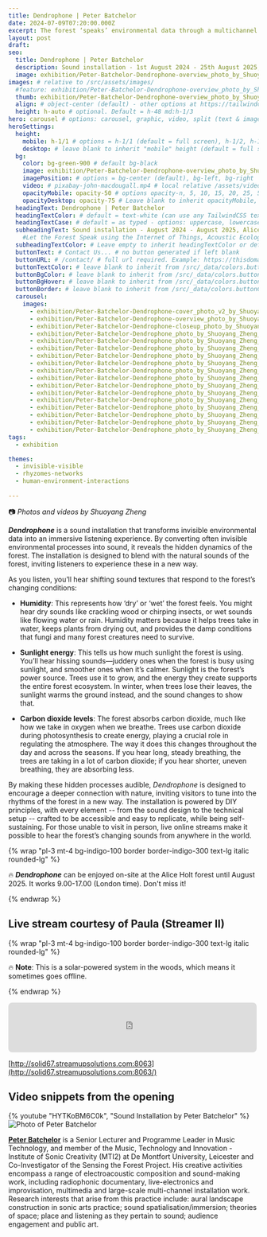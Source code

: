 ```yaml
---
title: Dendrophone | Peter Batchelor
date: 2024-07-09T07:20:00.000Z
excerpt: The forest ‘speaks’ environmental data through a multichannel soundscape.
layout: post
draft:
seo:
  title: Dendrophone | Peter Batchelor
  description: Sound installation - 1st August 2024 - 25th August 2025, Alice Holt Forest (free entrance)
  image: exhibition/Peter-Batchelor-Dendrophone-overview_photo_by_Shuoyang_Zheng.jpg
images: # relative to /src/assets/images/
  #feature: exhibition/Peter-Batchelor-Dendrophone-overview_photo_by_Shuoyang_Zheng.jpg
  thumb: exhibition/Peter-Batchelor-Dendrophone-overview_photo_by_Shuoyang_Zheng.jpg
  align: # object-center (default) - other options at https://tailwindcss.com/docs/object-position
  height: h-auto # optional. Default = h-48 md:h-1/3
hero: carousel # options: carousel, graphic, video, split (text & image)
heroSettings:
  height:
    mobile: h-1/1 # options = h-1/1 (default = full screen), h-1/2, h-1/3, h-3/4, h-9/10, h-48 (12rem, 192px), h-56 (14rem, 224px), h-64 (16rem, 256px)
    desktop: # leave blank to inherit "mobile" height (default = full screen)
  bg:
    color: bg-green-900 # default bg-black
    image: exhibition/Peter-Batchelor-Dendrophone-overview_photo_by_Shuoyang_Zheng.jpg # relative to /assets/images/
    imagePosition: # options = bg-center (default), bg-left, bg-right
    video: # pixabay-john-macdougall.mp4 # local relative /assets/video/, or full https://... if remote?
    opacityMobile: opacity-50 # options opacity-n, 5, 10, 15, 20, 25, 50, 75, 100 (default)
    opacityDesktop: opacity-75 # Leave blank to inherit opacityMobile, use same options as opacityMobile
  headingText: Dendrophone | Peter Batchelor
  headingTextColor: # default = text-white (can use any TailwindCSS text-[color]-[xxx])
  headingTextCase: # default = as typed - options: uppercase, lowercase, capitalize
  subheadingText: Sound installation - August 2024 - August 2025, Alice Holt Forest (free entrance) #>
    #Let the Forest Speak using the Internet of Things, Acoustic Ecology and Creative AI<br /><span style="color:grey">AHRC-funded project (2023-25) : AH/X011585/1</span>
  subheadingTextColor: # Leave empty to inherit headingTextColor or default (text-white) or use any text-[color]-[xxx]
  buttonText: # Contact Us... # no button generated if left blank
  buttonURL: # /contact/ # full url required. Example: https://thisdomain.com/somepage/
  buttonTextColor: # leave blank to inherit from /src/_data/colors.buttonCustom or buttonDefault
  buttonBgColor: # leave blank to inherit from /src/_data/colors.buttonCustom.bg or buttonDefault.bg
  buttonBgHover: # leave blank to inherit from /src/_data/colors.buttonCustom.bgHover or buttonDefault.bgHover
  buttonBorder: # leave blank to inherit from /src/_data/colors.buttonCustom.border or buttonDefault.border
  carousel:
    images:
      - exhibition/Peter-Batchelor-Dendrophone-cover_photo_v2_by_Shuoyang_Zheng.jpg
      - exhibition/Peter-Batchelor-Dendrophone-overview_photo_by_Shuoyang_Zheng.jpg
      - exhibition/Peter-Batchelor-Dendrophone-closeup_photo_by_Shuoyang_Zheng.jpg
      - exhibition/Peter-Batchelor-Dendrophone_photo_by_Shuoyang_Zheng_1.jpg  
      - exhibition/Peter-Batchelor-Dendrophone_photo_by_Shuoyang_Zheng_2.jpg  
      - exhibition/Peter-Batchelor-Dendrophone_photo_by_Shuoyang_Zheng_3.jpg  
      - exhibition/Peter-Batchelor-Dendrophone_photo_by_Shuoyang_Zheng_4.jpg                        
      - exhibition/Peter-Batchelor-Dendrophone_photo_by_Shuoyang_Zheng_5.jpg  
      - exhibition/Peter-Batchelor-Dendrophone_photo_by_Shuoyang_Zheng_6.jpg  
      - exhibition/Peter-Batchelor-Dendrophone_photo_by_Shuoyang_Zheng_7.jpg  
      - exhibition/Peter-Batchelor-Dendrophone_photo_by_Shuoyang_Zheng_8.jpg  
      - exhibition/Peter-Batchelor-Dendrophone_photo_by_Shuoyang_Zheng_9.jpg  
      - exhibition/Peter-Batchelor-Dendrophone_photo_by_Shuoyang_Zheng_10.jpg  
      - exhibition/Peter-Batchelor-Dendrophone_photo_by_Shuoyang_Zheng_11.jpg  
      - exhibition/Peter-Batchelor-Dendrophone_photo_by_Shuoyang_Zheng_12.jpg
      - exhibition/Peter-Batchelor-Dendrophone_photo_by_Shuoyang_Zheng_13.jpg  
      - exhibition/Peter-Batchelor-Dendrophone_photo_by_Shuoyang_Zheng_14.jpg              
tags:
  - exhibition

themes:
  - invisible-visible
  - rhyzomes-networks
  - human-environment-interactions
  
---
```


:camera: *Photos and videos by Shuoyang Zheng*

***Dendrophone*** is a sound installation that transforms invisible environmental data into an immersive listening experience. By converting often invisible environmental processes into sound, it reveals the hidden dynamics of the forest. The installation is designed to blend with the natural sounds of the forest, inviting listeners to experience these in a new way.

As you listen, you’ll hear shifting sound textures that respond to the forest’s changing conditions:

- **Humidity**: This represents how ‘dry’ or ‘wet’ the forest feels. You might hear dry sounds like crackling wood or chirping insects, or wet sounds like flowing water or rain. Humidity matters because it helps trees take in water, keeps plants from drying out, and provides the damp conditions that fungi and many forest creatures need to survive.

- **Sunlight energy**: This tells us how much sunlight the forest is using. You’ll hear hissing sounds—juddery ones when the forest is busy using sunlight, and smoother ones when it’s calmer. Sunlight is the forest’s power source. Trees use it to grow, and the energy they create supports the entire forest ecosystem. In winter, when trees lose their leaves, the sunlight warms the ground instead, and the sound changes to show that.

- **Carbon dioxide levels**: The forest absorbs carbon dioxide, much like how we take in oxygen when we breathe. Trees use carbon dioxide during photosynthesis to create energy, playing a crucial role in regulating the atmosphere. The way it does this changes throughout the day and across the seasons. If you hear long, steady breathing, the trees are taking in a lot of carbon dioxide; if you hear shorter, uneven breathing, they are absorbing less.

By making these hidden processes audible, *Dendrophone* is designed to encourage a deeper connection with nature, inviting visitors to tune into the rhythms of the forest in a new way. The installation is powered by DIY principles, with every element -- from the sound design to the technical setup -- crafted to be accessible and easy to replicate, while being self-sustaining. For those unable to visit in person, live online streams make it possible to hear the forest’s changing sounds from anywhere in the world.


{% wrap "pl-3 mt-4 bg-indigo-100 border border-indigo-300 text-lg italic rounded-lg" %}

:fire: ***Dendrophone*** can be enjoyed on-site at the Alice Holt forest until August 2025. It works 9.00-17.00 (London time). Don't miss it!

{% endwrap %}

## Live stream courtesy of Paula (Streamer II)

{% wrap "pl-3 mt-4 bg-indigo-100 border border-indigo-300 text-lg italic rounded-lg" %}

:fire: **Note**: This is a solar-powered system in the woods, which means it sometimes goes offline.

{% endwrap %}

<div class="mt-4 mb-4">
<!--Streamup HTML5 Player-->
<iframe width="500" height="100" src="https://players.dedicateware.com/engine/simple_no_artwork.php?soco=%23FFFFFF&stana=%23F39000&bgco=%23151D28&coco=%23FFFFFF&secure=1&host=solid67.streamupsolutions.com&user=upnybwpf&port=8063&mount=STF_Installation&autoplay=-1" frameborder="0" scrolling="no" style="border-radius: 8px;"></iframe>
<!--Streamup HTML5 Player-->
</div>

[http://solid67.streamupsolutions.com:8063](http://solid67.streamupsolutions.com:8063/)

## Video snippets from the opening

<div class="mt-4 mb-4">
{% youtube "HYTKoBM6C0k", "Sound Installation by Peter Batchelor" %}
</div>

<div class="bg-gray-200 p-4 mt-4 mb-4">

<img class="h-48 rounded-full mt-2 mr-2 float-left " src="/assets/images/authors/peter-batchelor.jpg" alt="Photo of Peter Batchelor">

[**Peter Batchelor**](https://peterb.dmu.ac.uk/) is a Senior Lecturer and Programme Leader in Music Technology, and member of the Music, Technology and Innovation - Institute of Sonic Creativity (MTI2) at De Montfort University, Leicester and Co-Investigator of the Sensing the Forest Project. His creative activities encompass a range of electroacoustic composition and sound-making work, including radiophonic documentary, live-electronics and improvisation, multimedia and large-scale multi-channel installation work. Research interests that arise from this practice include: aural landscape construction in sonic arts practice; sound spatialisation/immersion; theories of space; place and listening as they pertain to sound; audience engagement and public art.

</div>
